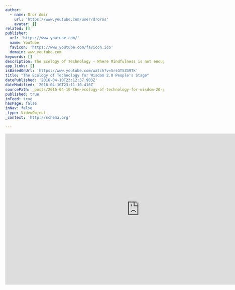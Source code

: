 ```yaml
---
author:
  - name: Dror Amir
    url: 'https://www.youtube.com/user/droros'
    avatar: {}
related: []
publisher:
  url: 'https://www.youtube.com/'
  name: YouTube
  favicon: 'https://www.youtube.com/favicon.ico'
  domain: www.youtube.com
keywords: []
description: The Ecology of Technology - Where Mindfulness is not enough Technology has now penetrated almost all aspects of our lives but we have yet to adapt to it in a way that serves us. We want to introduce the Ecology of Technology as framework that helps us do so.
app_links: []
isBasedOnUrl: 'https://www.youtube.com/watch?v=SrsGTSZ49Tk'
title: "The Ecology of Technology for Wisdom 2.0 People's Stage"
datePublished: '2016-04-10T23:12:37.903Z'
dateModified: '2016-04-10T23:11:10.416Z'
sourcePath: _posts/2016-04-10-the-ecology-of-technology-for-wisdom-20-peoples-stage.md
published: true
inFeed: true
hasPage: false
inNav: false
_type: VideoObject
_context: 'http://schema.org'

---
```

<iframe src="https://cdn.embedly.com/widgets/media.html?src=https%3A%2F%2Fwww.youtube.com%2Fembed%2FSrsGTSZ49Tk%3Ffeature%3Doembed&amp;url=https%3A%2F%2Fwww.youtube.com%2Fwatch%3Fv%3DSrsGTSZ49Tk&amp;image=https%3A%2F%2Fi.ytimg.com%2Fvi%2FSrsGTSZ49Tk%2Fhqdefault.jpg&amp;key=b7d04c9b404c499eba89ee7072e1c4f7&amp;type=text%2Fhtml&amp;schema=youtube" width="854" height="480" scrolling="no" frameborder="0" allowfullscreen="allowfullscreen" style=""></iframe>